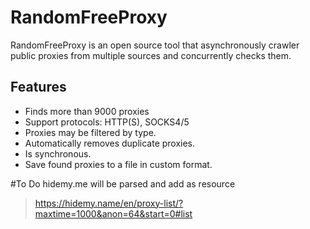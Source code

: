 # RandomFreeProxy

RandomFreeProxy is an open source tool that asynchronously crawler public proxies from multiple sources and concurrently checks them.

Features
--------

* Finds more than 9000 proxies
* Support protocols: HTTP(S), SOCKS4/5
* Proxies may be filtered by type.
* Automatically removes duplicate proxies.
* Is synchronous.
* Save found proxies to a file in custom format.


#To Do
hidemy.me will be parsed and add as resource 
>https://hidemy.name/en/proxy-list/?maxtime=1000&anon=64&start=0#list
>